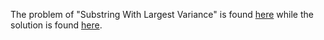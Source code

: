 The problem of "Substring With Largest Variance" is found [here](https://leetcode.com/problems/substring-with-largest-variance/description/) while the solution is found [here]().